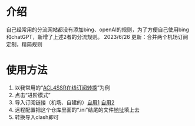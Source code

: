 # 介绍
自己经常用的分流网站都没有添加bing、openAI的规则，为了方便自己使用bing和chatGPT，新增了上述2者的分流规则。
2023/6/26 更新：合并两个机场订阅定制，精简规则

# 使用方法
1. 以我常用的“[ACL4SSR在线订阅转换](https://acl4ssr-sub.github.io/)”为例
2. 点击“进阶模式”
3. 导入订阅链接（机场、自建的）[自用1](https://mojie.me/#/register?code=r6vEgPYZ) [自用2](https://www.bixiny.org/index.php#/register?code=wsjRyqCr)
4. 远程配置把这个仓库里面的“.ini”结尾的文件[地址](https://raw.githubusercontent.com/deardeer7/custom-clash-rules/main/custom%20rules.ini)填上去
5. 转换导入clash即可
